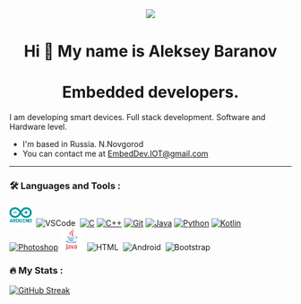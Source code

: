<div id="header" align="center">
<img src= https://media.giphy.com/media/xUPGcEliCc7bETyfO8/giphy.gif width="300"/>
</div>
<div id="body" align="center">
<h1> Hi 👋 My name is Aleksey Baranov </h1>
<h1> Embedded developers. </h1>
</div>

I am developing smart devices. Full stack development. Software and Hardware level.

* I'm based in Russia. N.Novgorod
*  You can contact me at [EmbedDev.IOT@gmail.com](mailto:EmbedDev.IOT@gmail.com)
--------------------

### :hammer_and_wrench: Languages and Tools :


<p align="left">
  <img src="https://github.com/devicons/devicon/blob/master/icons/arduino/arduino-original-wordmark.svg" title="RaspberryPi" alt="RaspberryPi" width="40" height="40"/>&nbsp;
  <img src="https://github.com/EmbedDevIOT/devicon/blob/master/icons/raspberrypi/raspberrypi-original.svg" title="VSCode" alt="VSCode" width="40" height="40"/>&nbsp;
  <a href="https://docs.microsoft.com/en-us/cpp/?view=msvc-170" target="_blank" rel="noreferrer"><img src="https://raw.githubusercontent.com/danielcranney/readme-generator/main/public/icons/skills/c-colored.svg" width="36" height="36" alt="C" /></a>
  <a href="https://docs.microsoft.com/en-us/cpp/?view=msvc-170" target="_blank" rel="noreferrer"><img src="https://raw.githubusercontent.com/danielcranney/readme-generator/main/public/icons/skills/cplusplus-colored.svg" width="36" height="36" alt="C++" /></a>
  <a href="https://git-scm.com/" target="_blank" rel="noreferrer"><img src="https://raw.githubusercontent.com/danielcranney/readme-generator/main/public/icons/skills/git-colored.svg" width="36" height="36" alt="Git" /></a>
  <a href="https://www.oracle.com/java/" target="_blank" rel="noreferrer"><img src="https://raw.githubusercontent.com/danielcranney/readme-generator/main/public/icons/skills/java-colored.svg" width="36" height="36" alt="Java" /></a>
  <a href="https://www.python.org/" target="_blank" rel="noreferrer"><img src="https://raw.githubusercontent.com/danielcranney/readme-generator/main/public/icons/skills/python-colored.svg" width="36" height="36" alt="Python" /></a>
  <a href="https://kotlinlang.org/" target="_blank" rel="noreferrer"><img src="https://raw.githubusercontent.com/danielcranney/readme-generator/main/public/icons/skills/kotlin-colored.svg" width="36" height="36" alt="Kotlin" /></a>
  <a href="https://www.adobe.com/uk/products/photoshop.html" target="_blank" rel="noreferrer"><img src="https://raw.githubusercontent.com/danielcranney/readme-generator/main/public/icons/skills/photoshop-colored.svg" width="36" height="36" alt="Photoshop" /></a>
  <img src="https://github.com/devicons/devicon/blob/master/icons/java/java-original-wordmark.svg" title="Java" alt="Java" width="40" height="40"/>&nbsp;
  <img src="https://github.com/EmbedDevIOT/devicon/blob/master/icons/html5/html5-original-wordmark.svg" title="HTML" alt="HTML" width="40" height="40"/>&nbsp;
  <img src="https://github.com/EmbedDevIOT/devicon/blob/master/icons/android/android-original.svg" title="Android" alt="Android" width="40" height="40"/>&nbsp;
  <img src="https://github.com/EmbedDevIOT/devicon/blob/master/icons/bootstrap/bootstrap-original-wordmark.svg" title="Bootstrap" alt="Bootstrap" width="40" height="40"/>&nbsp;
</p>

### :fire: My Stats :
  [![GitHub Streak](http://github-readme-streak-stats.herokuapp.com?user=EmbedDevIOT&theme=dark&hide_border=true)](https://git.io/streak-stats)


<!-- ### Socials

<p align="left"> <a href="https://www.github.com/EmbedDevIOT" target="_blank" rel="noreferrer"><img src="https://raw.githubusercontent.com/danielcranney/readme-generator/main/public/icons/socials/github.svg" width="32" height="32" /></a></p> -->
